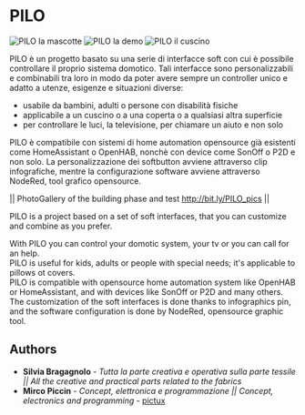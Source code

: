 
# PILO

![PILO la mascotte][1]
![PILO la demo][2]
![PILO il cuscino][3]

PILO è un progetto basato su una serie di interfacce soft con cui è possibile controllare il proprio sistema domotico. 
Tali interfacce sono personalizzabili e combinabili tra loro in modo da poter avere sempre un controller unico e adatto a utenze, 
esigenze e situazioni diverse:
- usabile da bambini, adulti o persone con disabilità fisiche
- applicabile a un cuscino o a una coperta o a qualsiasi altra superficie
- per controllare le luci, la televisione, per chiamare un aiuto e non solo

PILO è compatibile con sistemi di home automation opensource già esistenti come HomeAssistant o OpenHAB, nonchè con device come SonOff o P2D e non solo. La personalizzazione dei softbutton avviene attraverso clip infografiche, mentre la configurazione software avviene attraverso NodeRed, tool grafico opensource.

||
PhotoGallery of the building phase and test
http://bit.ly/PILO_pics
||

PILO is a project based on a set of soft interfaces, that you can customize and combine as you prefer. 

With PILO you can control your domotic system, your tv or you can call for an help.  
PILO is useful for kids, adults or people with special needs; it's applicable to pillows ot covers.  
PILO is compatible with opensource home automation system like OpenHAB or HomeAssistant, and with devices like SonOff or P2D and many others. The customization of the soft interfaces is done thanks to infographics pin, and the software configuration is done by NodeRed, opensource graphic tool.


## Authors
* **Silvia Bragagnolo** - *Tutta la parte creativa e operativa sulla parte tessile || All the creative and practical parts related to the fabrics*
* **Mirco Piccin** - *Concept, elettronica e programmazione || Concept, electronics and programming* - [pictux](https://github.com/pictux)

[1]: https://lh3.googleusercontent.com/sR2wa09tW-h5_htylKSJ8WpNgDM4mGK-EB2ZBpDoyAaAYbgLCuoIPogOHCJliV9D62C4DuGNgDFedjslYtk11BpT1WGaRQJWJZEqNvSjO_th0i-2GnfPSE7_MOKKMWnEh94Ct2Ulj97Y95G1-8WqcpiKRzpUlhdndmAERrmMdtKewCOGeRszBxDgH0x-hhk9PgUO7SKN-YITiX5BgoLvGo73zyseSQoW9KeRc73uQjkX-InsUWiigQKcrkjy7rilFnFDv8oVJpkSORBFQmlkwn-WCtyAGzyI2Q2JUhrMSJv9jsfD3RlezKzkuGi3u1GpUZt3YlcUqSruHVNuFJWxf3qgylW2bwASsouo2WBCultHt0I3f9VfZAfYYyM_Hp2LUwmMMDu6KLqrfr1XbAx49RYnIpJ0KQwrAS2r6VOxxSDxQDAhsL0naMrbqMq0e_YDK8MAQC_1DYUaQ6eGS1F60LEX8yTRV31gAbWJuh2TJ_lWUuCmL7J9N1m06HSYAEF0-52XTwH7cbeaeXE5kQ2fsaVhHKu5Y4L0LodELxsFFkkSI4pGPSEYHKWo8DTKhDaR8hXKjUj-eAD3-QUF0eorBWKJi7coknAi90wqAfBWbAKSacxnZTckfvFo6ixxdgoyVUDpELgxYYlRa6Sa50-enD2bhQEkRNgdkkOuxYqDk_wlamrTKhkGRkp5EDNB6g=s1396-w1396-h785-no
[2]: https://lh3.googleusercontent.com/jjSrHAZDrUuTgQWhNkeUPx2baVRAWuny_uaQARn2jvlnIM8YFKfmSFWCiqQxp46A8FXWinISL5tWFLenJa2IR9kSsC8_mrsvRhGn0gYnFCkMxG6MQl0F2XDIWGnCQ7DRnmuZ7-hcSJFtJzA0fL-OMj-HfB4q-o-QSbiI-wZQAOVdVusblkZWKVhlwLQzagOgQJjZjnIkGeXSfkv2VQehqxo8wj2TD5_lr1_nM1RdVgB3vf-0dzp2fGvGLvRyhffZG8n99lyBRR0IlBgZfO1vpiWAqj2n0snEUOW8LQ5fd1eBlkHo2go80fFfrLkCS-Y6pgu9lHn6mUFyKiM9yq-EZ07r71R-QX3AsfDdQctWnlgwsh1w3YAH7bzB-mPSXNrAgTvxszTY75G38cJ7OK0acjYGB23aT0VqtSUf_xbo9LTL3-bpqbPUQsgeYpr8gVubWJe2usy8rQCxdcOJZmG2W2T8yvJDWaN0rKgqkKSDeZJBWcHHHZV70jtBW6doKIhhMbM8oieUnpK2HK2Dk1HPMlvO-kc8PGNnBIr3HKv3HS5tkYKhg5gdvTzDNzmGkWn7YAhJTd8yJjnmveHXW94IO3a-AVUY9V8lr-OxqlR4sIZYt-xVOH8hVYHtKOXr3DCG94sVpnYHy2HQC-lIpmx6E_UqMpc7JfZdeJH6CIOIMCMZ88AjNIvI7qOPz9LMGg=s1396-w1396-h785-no
[3]: https://lh3.googleusercontent.com/3dF3ayLQcu0rryEMVacFbu97gqMz-6VqfU2iFds4gI1u8fsbxr_EFcWfp-7B0DKymUyBSnPXlyRwhJUtYI-IfTuwtCTL287XH8c736Ek26cV_8z12Slaub1-3bCriQR3k5iOMYs9vzjS0mDl9n6Us5tSJwI_u0MMFgYANLpCTw2-QCU4A6JAPhrPWoZr7R8kt3oKz8wMHVFnPc6q2pVB6-hpn9TIHFfRfyDavMiUdWL7Dl7vJFbfQWruBhLdgF2nEO8drcLpy85Qj9e9TWsXvSJ5Ls3uhI-NqOcnub_Yf_6i1w-dqkqk99NLwQ6kwXWSqVyDPREaoEfXCRMMZCA_vP2L8TefS8rszkYpxoJk3gKPTdJ1SDrcfczyObanTq2Kzvxh-OOhvjN1N2dE06hbozGTYg_cr3GWM4fD0vRujnGBabWobhiifQcI4TuUzR0AtFq7DxasBXGyMzV610_nb6Zrdu3lJqW6Uj2Wn5vGIIJWexlDBcK6xGNaFTOaAsCwjae5zYVjy-FBNKcnURM3CIsxOoNVNCzgrIIqt2x1yWOIz-6pgqFAEK_BoCVciUVgT_S-VkxTlQfi8FMfegw2INLxESXwuP1xkcT_wyQMH8eOlWOLKZpmgPVb3VqzIQGr41CAtsKIFOrBg2mP7FTQMdZp8u1a7db4vdyvpTuEMgqrd4K16AZq5D_fyr_iPg=s1396-w1396-h785-no
